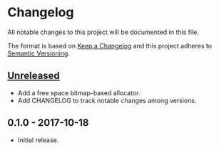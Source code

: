 # Changelog

All notable changes to this project will be documented in this file.

The format is based on [Keep a Changelog](http://keepachangelog.com/en/1.0.0/)
and this project adheres to [Semantic Versioning](http://semver.org/spec/v2.0.0.html).

## [Unreleased]

- Add a free space bitmap-based allocator.
- Add CHANGELOG to track notable changes among versions.

## 0.1.0 - 2017-10-18

- Initial release.

[Unreleased]: https://github.com/yvt/xalloc-rs/compare/v0.1.0...HEAD
